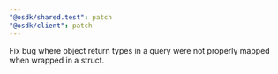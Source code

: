 ```yaml
---
"@osdk/shared.test": patch
"@osdk/client": patch
---
```


Fix bug where object return types in a query were not properly mapped when wrapped in a struct.

